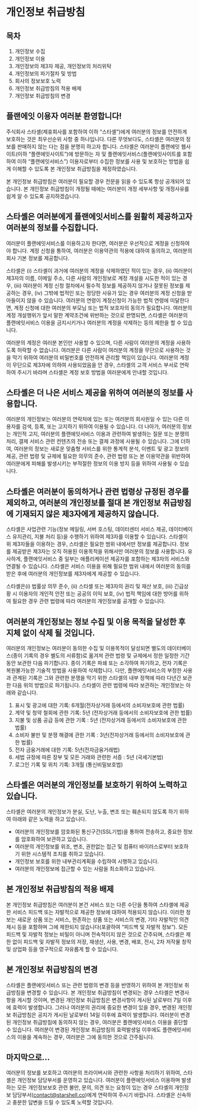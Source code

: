 # 개인정보 취급방침

## 목차


1. 개인정보 수집
2. 개인정보 이용
3. 개인정보의 제3자 제공, 개인정보의 처리위탁
4. 개인정보의 파기절차 및 방법
5. 회사의 정보보호 노력
6. 개인정보 취급방침의 적용 배제
7. 개인정보 취급방침의 변경



## 플랜에잇 이용자 여러분 환영합니다!
주식회사 스타셸(제휴회사를 포함하여 이하 “스타셸”)에게 여러분의 정보를 안전하게 보호하는 것은
최우선순위 사항 중 하나입니다. 다른 무엇보다도, 스타셸은 여러분의 정보를 판매하지 않는 다는 점을
분명히 하고자 합니다. 스타셸은 여러분이 플랜에잇 웹사이트(이하 “플랜에잇사이트”)에 방문하는 자 및
플랜에잇서비스(플랜에잇사이트를 포함하여 이하 “플랜에잇서비스”) 이용자로부터 수집한 정보를 사용 및
보호하는 방법을 쉽게 이해할 수 있도록 본 개인정보 취급방침을 제정하였습니다.

본 개인정보 취급방침은
여러분이 필요할 경우 전문을 읽을 수 있도록 항상 공개되어 있습니다. 본 개인정보 취급방침이 개정될
때에는 여러분이 개정 세부사항 및 개정사유를 쉽게 알 수 있도록 공지하겠습니다.


   
## 스타셸은 여러분에게 플랜에잇서비스를 원활히 제공하고자 여러분의 정보를 수집합니다.

여러분이 플랜에잇서비스를 이용하고자 한다면, 여러분은 우선적으로 계정을 신청하여야 합니다.
계정 신청을 통하여, 여러분은 이용약관의 적용에 대하여 동의하고, 여러분의 회사 기본 정보를
제공합니다.
 
스타셸은 (i) 스타셸이 과거에
여러분의 계정을 삭제하였던 적이 있는 경우, (ii) 여러분이 제3자의 이름, 이메일 주소, 다른
사람의 개인정보로 계정 개설을 시도한 적이 있는 경우, (iii) 여러분이 계정 신청 절차에서 필수적
정보를 제공하지 않거나 잘못된 정보를 제공하는 경우, (iv) 그밖에 법적인 또는 정당한 사유가 있는
경우 여러분의 계정 신청을 받아들이지 않을 수 있습니다. 여러분의 연령이 계정신청이 가능한 법적
연령에 미달한다면, 계정 신청에 대한 여러분의 부모님 또는 법적 보호자의 동의가 필요합니다.
여러분의 계정 개설행위가 앞서 말한 계약조건에 위반하는 것으로 판명되면, 스타셸은 여러분의
플랜에잇서비스 이용을 금지시키거나 여러분의 계정을 삭제하는 등의 제한을 할 수 있습니다.

여러분의 계정은 여러분 본인만 사용할 수 있으며, 다른 사람이 여러분의 계정을 사용하도록
허락할 수 없습니다. 여러분은 다른 사람이 여러분의 계정을 무단으로 사용하는 것을 막기 위하여
여러분의 비밀번호를 안전하게 관리할 책임이 있습니다. 여러분의 계정이 무단으로 제3자에 의하여
사용되었음을 안 경우, 스타셸의 고객 서비스 부서로 연락하여 주시기 바라며 스타셸은 계정
보호 방법을 여러분에게 안내할 것입니다.



## 스타셸은 더 나은 서비스 제공을 위하여 여러분의 정보를 사용합니다.
여러분의 개인정보는 여러분의 연락처에 있는 또는 여러분의 회사원일 수 있는 다른 이용자를
검색, 등록, 또는 고지하기 위하여 이용될 수 있습니다. 더 나아가, 여러분의 정보는 개인적 고지,
여러분의 플랜에잇서비스 이용과 관련하여 발생하는 질문 또는 분쟁의 처리, 결제 서비스 관련
컨텐츠의 전송 또는 결제 과정에 사용될 수 있습니다. 그에 더하여, 여러분의 정보는 새로운 맞춤형
서비스를 위한 통계적 분석, 이벤트 및 광고 정보의 제공, 관련 법령 및 규제에 필요한 의무의 준수,
관련 법령 또는 본 이용약관을 위반하여 여러분에게 피해를 발생시키는 부적절한 정보의 이용 방지
등을 위하여 사용될 수 있습니다.
   


## 스타셸은 여러분이 동의하거나 관련 법령상 규정된 경우를 제외하고, 여러분의 개인정보를 절대 본 개인정보 취급방침에 기재되지 않은 제3자에게 제공하지 않습니다.
   
스타셸은 사업관련 기능(정보 메일링, 서버 호스팅, 데이터센터 서비스 제공, 데이터베이스 유지관리,
지불 처리 등)을 수행하기 위하여 제3자를 이용할 수 있습니다. 스타셸이 위 제3자들을 이용하는 경우,
스타셸은 필요한 범위 내에서만 정보를 제공합니다. 정보를 제공받은 제3자는 오직 허용된 이용목적을
위해서만 여러분의 정보를 사용합니다. 유사하게, 플랜에잇서비스 중 일부는 애플리케이션 제공자를
포함하는 제3자의 서비스와 연결될 수 있습니다. 스타셸은 서비스 이용을 위해 필요한 범위 내에서
여러분의 동의를 받은 후에 여러분의 개인정보를 제3자에게 제공할 수 있습니다.
 
스타셸은(i) 법률상 의무 준수, (ii) 스타셸 또는 제3자의 권리 및 재산 보호, (iii) 긴급상황 시 이용자의
개인적 안전 또는 공공의 이익 보호, (iv) 법적 책임에 대한 방어를 위하여 필요한 경우 관련 법령에 따라
여러분의 개인정보를 공개할 수 있습니다.



## 여러분의 개인정보는 정보 수집 및 이용 목적을 달성한 후 지체 없이 삭제 될 것입니다.
여러분의 개인정보는 여러분이 동의한 수집 및 이용목적이 달성되면 별도의 데이터베이스(종이 기록의
경우 별도의 서류함)로 옮겨져 관련 법령 및 규제에서 정한 일정한 기간 동안 보관한 다음 파기합니다.
종이 기록은 파쇄 또는 소각하여 파기하고, 전자 기록은 복원불가능한 기술적 방법을 사용하여
삭제합니다. 다만, 플랜에잇서비스의 부정한 사용과 관계된 기록은 그와 관련한 분쟁을 막기 위한
스타셸의 내부 정책에 따라 다년간 보관한 다음 위의 방법으로 파기됩니다. 스타셸이 관련 법령에 따라
보관하는 개인정보는 아래와 같습니다.
1. 표시 및 광고에 대한 기록: 6개월(전자상거래 등에서의 소비자보호에 관한 법률)
2. 계약 및 청약 철회에 관한 기록: 5년 (전자상거래 등에서의 소비자보호에 관한 법률)
3. 지불 및 상품 공급 등에 관한 기록 : 5년 (전자상거래 등에서의 소비자보호에 관한 법률)
4. 소비자 불만 및 분쟁 해결에 관한 기록 : 3년(전자상거래 등에서의 소비자보호에 관한 법률)
5. 전자 금융거래에 대한 기록: 5년(전자금융거래법)
6. 세법 규정에 따른 장부 및 모든 거래와 관련한 서증 : 5년 (국세기본법)
7. 로그인 기록 및 위치 기록: 3개월 (통신비밀보호법)
   


## 스타셸은 여러분의 개인정보를 보호하기 위하여 노력하고 있습니다.
스타셸은 여러분의 개인정보가 분실, 도난, 누출, 변조 또는 훼손되지 않도록 하기 위하여 아래와
같은 노력을 하고 있습니다.
- 여러분의 개인정보를 암호화된 통신구간(SSL기법)을 통하여 전송하고, 중요한 정보를 암호화하여 보관하고 있습니다.
- 여러분의 개인정보를 위조, 변조, 권한없는 접근 및 컴퓨터 바이러스로부터 보호하기 위한 시스템적 조치를 취하고 있습니다.
- 개인정보 보호를 위한 내부관리계획을 수립하여 시행하고 있습니다.
- 여러분의 개인정보에 접근할 수 있는 사람을 최소화하고 있습니다.
   


## 본 개인정보 취급방침의 적용 배제
>
본 개인정보 취급방침은 여러분이 본건 서비스 또는 다른 수단을 통하여 스타셸에 제공한 서비스
피드백 또는 자발적으로 제공한 정보에 대하여 적용되지 않습니다. 이러한 정보는 새로운 상품 또는
서비스, 현존하는 상품 또는 서비스의 변경, 기타 자발적인 의견제시 등을 포함하며 그에 제한되지
않습니다(포괄하여 “피드백 및 자발적 정보”). 모든 피드백 및 자발적 정보는 비밀이 아니며 전속적이지
않은 것으로 간주되며, 스타셸은 제한 없이 피드백 및 자발적 정보의 저장, 재생산, 사용, 변경, 배포,
전시, 2차 저작물 창작 및 상업화 등을 영구적으로 자유롭게 할 수 있습니다.
   


## 본 개인정보 취급방침의 변경
스타셸은 플랜에잇서비스 또는 관련 법령의 변경 등을 반영하기 위하여 본 개인정보 취급방침을
변경할 수 있습니다. 본 개인정보 취급방침이 변경되는 경우 스타셸은 변경사항을 게시할 것이며,
변경된 개인정보 취급방침은 변경사항이 게시된 날로부터 7일 이후에 효력이 발생합니다. 그러나
여러분의 권리에 중요한 변경이 있을 경우, 변경된 개인정보 취급방침은 공지가 게시된 날로부터
14일 이후에 효력이 발생합니다. 여러분이 변경된 개인정보 취급방침에 동의하지 않는 경우, 여러분은
플랜에잇서비스 이용을 중단할 수 있습니다. 여러분이 변경된 개인정보 취급방침의 효력발생일
이후에도 플랜에잇서비스의 이용을 계속하는 경우, 여러분은 그에 동의한 것으로 간주됩니다.
   

   
## 마지막으로...
여러분의 정보를 보호하고 여러분의 프라이버시와 관련한 사항을 처리하기 위하여, 스타셸은 개인정보
담당부서를 운영하고 있습니다. 여러분이 플랜에잇서비스 이용하며 발생하는 모든 개인정보보호 관련 불만,
문의, 의견 또는 요청이 있는 경우 스타셸의 개인정보 담당부서(contact@starshell.co)에게 연락하여
주시기 바랍니다. 스타셸은 신속하고 충분한 답변을 드릴 수 있도록 노력할 것입니다.